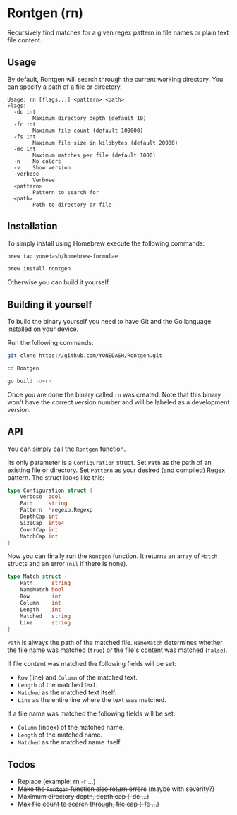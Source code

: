 # Rontgen (rn)

Recursively find matches for a given regex pattern in file names or plain text file content.

## Usage

By default, Rontgen will search through the current working directory. You can specify a path of a file or directory.

```
Usage: rn [flags...] <pattern> <path>
Flags:
  -dc int
        Maximum directory depth (default 10)
  -fc int
        Maximum file count (default 100000)
  -fs int
        Maximum file size in kilobytes (default 20000)
  -mc int
        Maximum matches per file (default 1000)
  -n    No colors
  -v    Show version
  -verbose
        Verbose
  <pattern>
        Pattern to search for
  <path>
        Path to directory or file
```

## Installation

To simply install using Homebrew execute the following commands:

```zsh
brew tap yonedash/homebrew-formulae
```
```zsh
brew install rontgen
```

Otherwise you can build it yourself.

## Building it yourself

To build the binary yourself you need to have Git and the Go language installed on your device.

Run the following commands:
```zsh
git clone https://github.com/YONEDASH/Rontgen.git
```
```zsh
cd Rontgen
```
```zsh
go build -o=rn
```

Once you are done the binary called ``rn`` was created. Note that this binary won't have the correct version number and will be labeled as a development version.

## API

You can simply call the ``Rontgen`` function. 

Its only parameter is a ``Configuration`` struct. Set ``Path`` as the path of an existing file or directory. Set ``Pattern`` as your desired (and compiled) Regex pattern. The struct looks like this:

```go
type Configuration struct {
	Verbose  bool
	Path     string
	Pattern  *regexp.Regexp
	DepthCap int
	SizeCap  int64
	CountCap int
	MatchCap int
}
```

Now you can finally run the ``Rontgen`` function. It returns an array of ``Match`` structs and an error (``nil`` if there is none).

```go
type Match struct {
	Path      string
	NameMatch bool
	Row       int
	Column    int
	Length    int
	Matched   string
	Line      string
}
```

``Path`` is always the path of the matched file.
``NameMatch`` determines whether the file name was matched (``true``) or the file's content was matched (``false``).

If file content was matched the following fields will be set:
- ``Row`` (line) and ``Column`` of the matched text.
- ``Length`` of the matched text.
- ``Matched`` as the matched text itself.
- ``Line`` as the entire line where the text was matched.

If a file name was matched the following fields will be set:
- ``Column`` (index) of the matched name.
- ``Length`` of the matched name.
- ``Matched`` as the matched name itself.


## Todos

- Replace (example: rn <pattern> -r ...)
- ~~Make the ``Rontgen`` function also return errors~~ (maybe with severity?)
- ~~Maximum directory depth, depth cap (-dc ...)~~
- ~~Max file count to search through, file cap (-fc ...)~~
